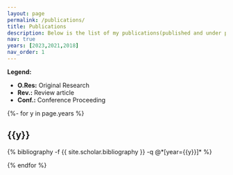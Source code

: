 ```yaml
---
layout: page
permalink: /publications/
title: Publications
description: Below is the list of my publications(published and under preparation) along with conference proceedings.
nav: true
years: [2023,2021,2018]
nav_order: 1
---
```

<!-- _pages/publications.md -->
<div class="publications">
  <!-- Add your legend here -->
  <div class="legend">
    <p><strong>Legend:</strong></p>
    <ul>
      <li><strong>O.Res:</strong> Original Research</li>
      <li><strong>Rev.:</strong> Review article</li>
      <li><strong>Conf.:</strong> Conference Proceeding</li>
      <!-- Add more abbreviations as needed -->
    </ul>
  </div>

{%- for y in page.years %}
  <h2 class="year">{{y}}</h2>
  {% bibliography -f {{ site.scholar.bibliography }} -q @*[year={{y}}]* %}

{% endfor %}

</div>

